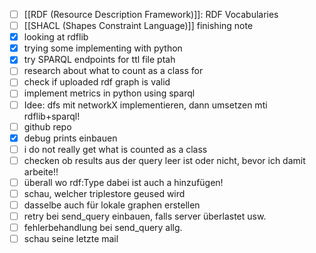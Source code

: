 - [ ] [[RDF (Resource Description Framework)]]: RDF Vocabularies
- [ ] [[SHACL (Shapes Constraint Language)]] finishing note
- [x] looking at rdflib
- [x] trying some implementing with python
- [x] try SPARQL endpoints for ttl file ptah
- [ ] research about what to count as a class for
- [ ] check if uploaded rdf graph is valid
- [ ] implement metrics in python using sparql
- [ ] Idee: dfs mit networkX implementieren, dann umsetzen mti rdflib+sparql!
- [ ] github repo
- [x] debug prints einbauen
- [ ] i do not really get what is counted as a class
- [ ] checken ob results aus der query leer ist oder nicht, bevor ich damit arbeite!!
- [ ] überall wo rdf:Type dabei ist auch a hinzufügen!
- [ ] schau, welcher triplestore geused wird
- [ ] dasselbe auch für lokale graphen erstellen
- [ ] retry bei send_query einbauen, falls server überlastet usw.
- [ ] fehlerbehandlung bei send_query allg.
- [ ] schau seine letzte mail